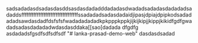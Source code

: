 sadsadadasdsadasdasddsasdasdadadddadadasdwadadsadadasdadadadsadaddsfffffffffffffffffffffffffffffffffssadadadsadasdadaidjipasjdpiajdpipkodsadadadadsawdasdadfdsfsfsfwadadadadadkpkpppkppkjijkijkipjjkippjkikidfgdfgwadadsadasdadadadwdasdasddaka[[sao[dadada
dfgdfg
asdadadsfgsdfsdfsdfsdf
"# lanka-prasad-demo-web" 
dasdasdsadad
